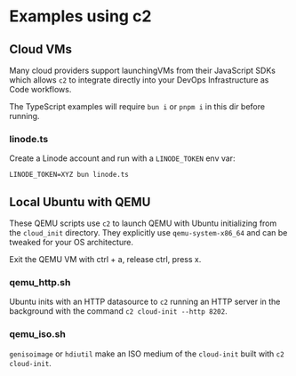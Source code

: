 # Examples using c2

## Cloud VMs

Many cloud providers support launchingVMs from their JavaScript SDKs which
allows `c2` to integrate directly into your DevOps Infrastructure as Code
workflows.

The TypeScript examples will require `bun i` or `pnpm i` in this dir before
running.

### linode.ts

Create a Linode account and run with a `LINODE_TOKEN` env var:

```
LINODE_TOKEN=XYZ bun linode.ts
```

## Local Ubuntu with QEMU

These QEMU scripts use `c2` to launch QEMU with Ubuntu initializing from the
`cloud_init` directory. They explicitly use `qemu-system-x86_64` and can be
tweaked for your OS architecture.

Exit the QEMU VM with ctrl + a, release ctrl, press x.

### qemu_http.sh

Ubuntu inits with an HTTP datasource to `c2` running an HTTP server in the
background with the command `c2 cloud-init --http 8202`.

### qemu_iso.sh

`genisoimage` or `hdiutil` make an ISO medium of the `cloud-init` built with
`c2 cloud-init`.
